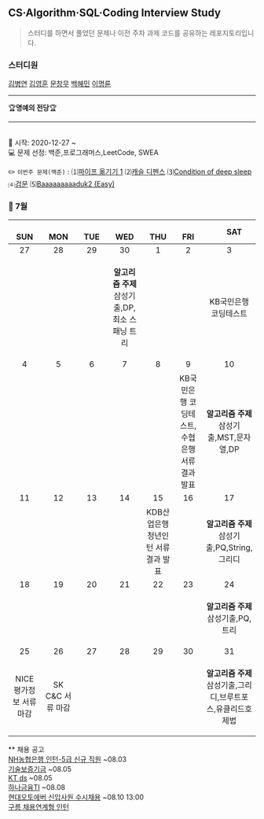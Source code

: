 ## CS·Algorithm·SQL·Coding Interview Study
<blockquote>스터디를 하면서 풀었던 문제나 이전 주차 과제 코드를 공유하는 레포지토리입니다.</blockquote>

### 스터디원

[김병연](https://github.com/whyWhale) [김영훈](https://github.com/kim0hoon) [문창무](https://github.com/ChangmooMoon) [백혜민](https://github.com/HyeminBaek) [이명륜](https://github.com/auddl0756)

<hr>
🏆<b>명예의 전당</b>🏆

<hr>

<br> 📌 시작: 2020-12-27 ~
<br> 💻 문제 선정: 백준,프로그래머스,LeetCode, SWEA

✏️ `이번주 문제(백준)` : ⑴[파이프 옮기기 1](https://www.acmicpc.net/problem/17070)  ⑵[캐슬 디펜스](https://www.acmicpc.net/problem/17135)  ⑶[Condition of deep sleep](https://www.acmicpc.net/problem/11577)  ⑷[검문](https://www.acmicpc.net/problem/2981)  ⑸[Baaaaaaaaaduk2 (Easy)](https://www.acmicpc.net/problem/16988)

<h3> 📅 7월 </h3>


|　  SUN　  |　  MON　  |　  TUE　  |　  WED　  |　  THU　  |　  FRI　  |　  SAT　  |
|:---:|:---:|:---:|:---:|:---:|:---:|:---:|
|   27    |   28    |   29  |  30  |  1  |  2  |  3  |
|     |     |    |<p><b>알고리즘 주제</b> 삼성기출,DP,최소 스패닝 트리</p> |  | |KB국민은행 코딩테스트|
|   4   |      5      |      6      |     7     |    8     |     9     |   10   |
||||||KB국민은행 코딩테스트, 수협은행 서류 결과 발표|<p><b>알고리즘 주제</b> 삼성기출,MST,문자열,DP</p>|
| 11 |      12       |      13       |      14      |     15     |     16     |17|
|    ||||KDB산업은행 청년인턴 서류 결과 발표||<p><b>알고리즘 주제</b>삼성기출,PQ,String,그리디</p>|
| 18 |      19        |      20       | 21   |  22  |  23  |  24  |
|||||||<p><b>알고리즘 주제</b>삼성기출,PQ,트리</p>|
| 25 |26|27|28|29|30|31|
|NICE평가정보 서류 마감|SK C&C 서류 마감|  ||||<p><b>알고리즘 주제</b>삼성기출,그리디,브루트포스,유클리드호제법</p>|


** 채용 공고
<br>[NH농협은행 인턴-5급 신규 직원](https://nhbank.recruiter.co.kr/app/jobnotice/view?systemKindCode=MRS2&jobnoticeSn=62580) ~08.03
<br>[기술보증기금](https://kibo.incruit.com/hire/viewhire.asp?projectid=101) ~08.05
<br>[KT ds](https://recruit.kt.com/apply/notifyView?seq=65593) ~08.05
<br>[하나금융TI](https://hanati.recruiter.co.kr/app/jobnotice/view?systemKindCode=MRS2&jobnoticeSn=60379) ~08.08
<br>[현대오토에버 신입사원 수시채용](https://hyundai-autoever.recruiter.co.kr/app/jobnotice/view?systemKindCode=MRS2&jobnoticeSn=66035) ~08.10 13:00
<br>[구름 채용연계형 인턴](https://www.notion.so/46236f6890394c73a515f52f594d676b)
